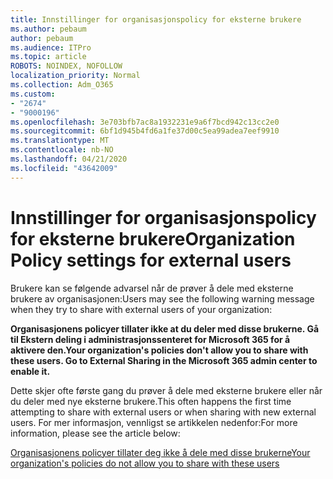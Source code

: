 ```yaml
---
title: Innstillinger for organisasjonspolicy for eksterne brukere
ms.author: pebaum
author: pebaum
ms.audience: ITPro
ms.topic: article
ROBOTS: NOINDEX, NOFOLLOW
localization_priority: Normal
ms.collection: Adm_O365
ms.custom:
- "2674"
- "9000196"
ms.openlocfilehash: 3e703bfb7ac8a1932231e9a6f7bcd942c13cc2e0
ms.sourcegitcommit: 6bf1d945b4fd6a1fe37d00c5ea99adea7eef9910
ms.translationtype: MT
ms.contentlocale: nb-NO
ms.lasthandoff: 04/21/2020
ms.locfileid: "43642009"
---
```

# <a name="organization-policy-settings-for-external-users"></a><span data-ttu-id="344b6-102">Innstillinger for organisasjonspolicy for eksterne brukere</span><span class="sxs-lookup"><span data-stu-id="344b6-102">Organization Policy settings for external users</span></span>

<span data-ttu-id="344b6-103">Brukere kan se følgende advarsel når de prøver å dele med eksterne brukere av organisasjonen:</span><span class="sxs-lookup"><span data-stu-id="344b6-103">Users may see the following warning message when they try to share with external users of your organization:</span></span> 

   <span data-ttu-id="344b6-104">**Organisasjonens policyer tillater ikke at du deler med disse brukerne. Gå til Ekstern deling i administrasjonssenteret for Microsoft 365 for å aktivere den.**</span><span class="sxs-lookup"><span data-stu-id="344b6-104">**Your organization's policies don't allow you to share with these users. Go to External Sharing in the Microsoft 365 admin center to enable it.**</span></span> 

<span data-ttu-id="344b6-105">Dette skjer ofte første gang du prøver å dele med eksterne brukere eller når du deler med nye eksterne brukere.</span><span class="sxs-lookup"><span data-stu-id="344b6-105">This often happens the first time attempting to share with external users or when sharing with new external users.</span></span> <span data-ttu-id="344b6-106">For mer informasjon, vennligst se artikkelen nedenfor:</span><span class="sxs-lookup"><span data-stu-id="344b6-106">For more information, please see the article below:</span></span>

[<span data-ttu-id="344b6-107">Organisasjonens policyer tillater deg ikke å dele med disse brukerne</span><span class="sxs-lookup"><span data-stu-id="344b6-107">Your organization's policies do not allow you to share with these users</span></span>](https://docs.microsoft.com/sharepoint/support/administration/organization-policies-do-not-allow-you-to-share-with-users-error)






